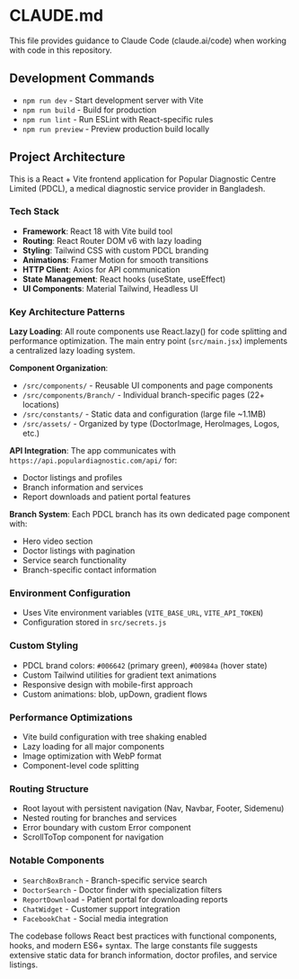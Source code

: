 # CLAUDE.md

This file provides guidance to Claude Code (claude.ai/code) when working with code in this repository.

## Development Commands

- `npm run dev` - Start development server with Vite
- `npm run build` - Build for production
- `npm run lint` - Run ESLint with React-specific rules
- `npm run preview` - Preview production build locally

## Project Architecture

This is a React + Vite frontend application for Popular Diagnostic Centre Limited (PDCL), a medical diagnostic service provider in Bangladesh.

### Tech Stack
- **Framework**: React 18 with Vite build tool
- **Routing**: React Router DOM v6 with lazy loading
- **Styling**: Tailwind CSS with custom PDCL branding
- **Animations**: Framer Motion for smooth transitions
- **HTTP Client**: Axios for API communication
- **State Management**: React hooks (useState, useEffect)
- **UI Components**: Material Tailwind, Headless UI

### Key Architecture Patterns

**Lazy Loading**: All route components use React.lazy() for code splitting and performance optimization. The main entry point (`src/main.jsx`) implements a centralized lazy loading system.

**Component Organization**:
- `/src/components/` - Reusable UI components and page components
- `/src/components/Branch/` - Individual branch-specific pages (22+ locations)
- `/src/constants/` - Static data and configuration (large file ~1.1MB)
- `/src/assets/` - Organized by type (DoctorImage, HeroImages, Logos, etc.)

**API Integration**: The app communicates with `https://api.populardiagnostic.com/api/` for:
- Doctor listings and profiles
- Branch information and services
- Report downloads and patient portal features

**Branch System**: Each PDCL branch has its own dedicated page component with:
- Hero video section
- Doctor listings with pagination
- Service search functionality
- Branch-specific contact information

### Environment Configuration
- Uses Vite environment variables (`VITE_BASE_URL`, `VITE_API_TOKEN`)
- Configuration stored in `src/secrets.js`

### Custom Styling
- PDCL brand colors: `#006642` (primary green), `#00984a` (hover state)
- Custom Tailwind utilities for gradient text animations
- Responsive design with mobile-first approach
- Custom animations: blob, upDown, gradient flows

### Performance Optimizations
- Vite build configuration with tree shaking enabled
- Lazy loading for all major components
- Image optimization with WebP format
- Component-level code splitting

### Routing Structure
- Root layout with persistent navigation (Nav, Navbar, Footer, Sidemenu)
- Nested routing for branches and services
- Error boundary with custom Error component
- ScrollToTop component for navigation

### Notable Components
- `SearchBoxBranch` - Branch-specific service search
- `DoctorSearch` - Doctor finder with specialization filters  
- `ReportDownload` - Patient portal for downloading reports
- `ChatWidget` - Customer support integration
- `FacebookChat` - Social media integration

The codebase follows React best practices with functional components, hooks, and modern ES6+ syntax. The large constants file suggests extensive static data for branch information, doctor profiles, and service listings.